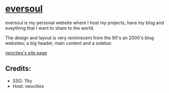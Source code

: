 # [eversoul](https://eversoul.neocities.org)

eversoul is my personal website where I host my projects, have my blog and eveything that I want to share to the world.

The design and layout is very reminiscent from the 90's an 2000's blog websites; a big header, main content and a sidebar.

[neocties's site page](https://neocities.org/site/eversoul)

## Credits:

- SSG: 11ty
- Host: neocities

